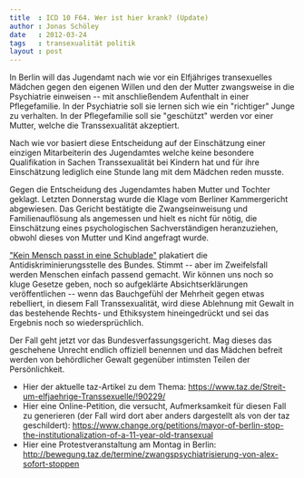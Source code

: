 ```yaml
---
title  : ICD 10 F64. Wer ist hier krank? (Update)
author : Jonas Schöley
date   : 2012-03-24
tags   : transexualität politik
layout : post
---
```


In Berlin will das Jugendamt nach wie vor ein Elfjähriges transexuelles Mädchen gegen den eigenen Willen und den der Mutter zwangsweise in die Psychiatrie einweisen -- mit anschließendem Aufenthalt in einer Pflegefamilie. In der Psychiatrie soll sie lernen sich wie ein "richtiger" Junge zu verhalten. In der Pflegefamilie soll sie "geschützt" werden vor einer Mutter, welche die Transsexualität akzeptiert.

Nach wie vor basiert diese Entscheidung auf der Einschätzung einer einzigen Mitarbeiterin des Jugendamtes welche keine besondere Qualifikation in Sachen Transsexualität bei Kindern hat und für ihre Einschätzung lediglich eine Stunde lang mit dem Mädchen reden musste.

Gegen die Entscheidung des Jugendamtes haben Mutter und Tochter geklagt. Letzten Donnerstag wurde die Klage vom Berliner Kammergericht abgewiesen. Das Gericht bestätigte die Zwangseinweisung und Familienauflösung als angemessen und hielt es nicht für nötig, die Einschätzung eines psychologischen Sachverständigen heranzuziehen, obwohl dieses von Mutter und Kind angefragt wurde.

["Kein Mensch passt in eine
Schublade"](https://www.antidiskriminierungsstelle.de/SharedDocs/Aktuelles/DE/2011/20111124_Kampagne.html) plakatiert die Antidiskriminierungsstelle des Bundes. Stimmt -- aber im Zweifelsfall werden Menschen einfach passend gemacht. Wir können uns noch so kluge Gesetze geben, noch so aufgeklärte Absichtserklärungen veröffentlichen -- wenn das Bauchgefühl der Mehrheit gegen etwas rebelliert, in diesem Fall Transsexualität, wird diese Ablehnung mit Gewalt in das bestehende Rechts- und Ethiksystem hineingedrückt und sei das Ergebnis noch so wiedersprüchlich.

Der Fall geht jetzt vor das Bundesverfassungsgericht. Mag dieses das geschehene Unrecht endlich offiziell benennen und das Mädchen befreit werden von behördlicher Gewalt gegenüber intimsten Teilen der Persönlichkeit.

- Hier der aktuelle taz-Artikel zu dem Thema: <https://www.taz.de/Streit-um-elfjaehrige-Transsexuelle/!90229/>
- Hier eine Online-Petition, die versucht, Aufmerksamkeit für diesen Fall zu generieren (der Fall wird dort aber anders dargestellt als von der taz geschildert): <https://www.change.org/petitions/mayor-of-berlin-stop-the-institutionalization-of-a-11-year-old-transexual>
- Hier eine Protestveranstaltung am Montag in Berlin: <http://bewegung.taz.de/termine/zwangspsychiatrisierung-von-alex-sofort-stoppen>


